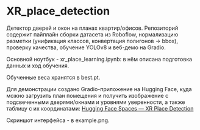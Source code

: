 # XR_place_detection

Детектор дверей и окон на планах квартир/офисов.
Репозиторий содержит пайплайн сборки датасета из Roboflow, нормализацию разметки (унификация классов, конвертация полигонов → bbox), проверку качества, обучение YOLOv8 и веб-демо на Gradio.

Основной ноутбук - xr_place_learning.ipynb: в нём описана подготовка данных и ход обучения.

Обученные веса хранятся в best.pt.

Для демонстрации создано Gradio-приложение на Hugging Face, куда можно загрузить план помещения и получить изображение с подсвеченными дверями/окнами и уровнями уверенности, а также таблицу с их координатами:  [Hugging Face Spaces — XR Place Detection](https://huggingface.co/spaces/SHANURAI/XR_place_gradio_app)

Скриншот интерфейса - в example.png.
